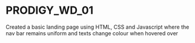 # PRODIGY_WD_01
Created a basic landing page using HTML, CSS and Javascript where the nav bar remains uniform and texts change colour when hovered over
